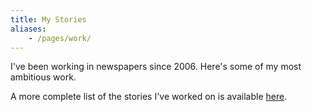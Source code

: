 ```yaml
---
title: My Stories
aliases:
    - /pages/work/
---
```


I've been working in newspapers since 2006. Here's some of my most ambitious
work.

A more complete list of the stories I've worked on is available [here](/work).
